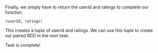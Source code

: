 Finally, we simply have to return the userId and ratings to complete our function.

```
(userId, ratings)
```

This creates a tuple of userId and ratings. We can use this tuple to create our paired RDD in the next task.

Task is complete!

